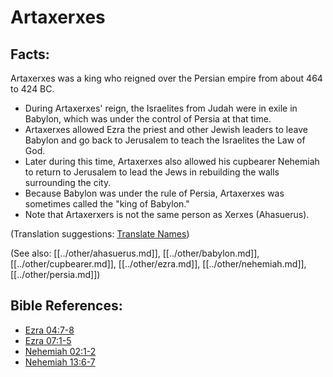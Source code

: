 # Artaxerxes #

## Facts: ##

Artaxerxes was a king who reigned over the Persian empire from about 464 to 424 BC.

* During Artaxerxes' reign, the Israelites from Judah were in exile in Babylon, which was under the control of Persia at that time.
* Artaxerxes allowed Ezra the priest and other Jewish leaders to leave Babylon and go back to Jerusalem to teach the Israelites the Law of God.
* Later during this time, Artaxerxes also allowed his cupbearer Nehemiah to return to Jerusalem to lead the Jews in rebuilding the walls surrounding the city.
* Because Babylon was under the rule of Persia, Artaxerxes was sometimes called the "king of Babylon."
* Note that Artaxerxers is not the same person as Xerxes (Ahasuerus).

(Translation suggestions: [Translate Names](en/ta-vol1/translate/man/translate-names))

(See also: [[../other/ahasuerus.md]], [[../other/babylon.md]], [[../other/cupbearer.md]], [[../other/ezra.md]], [[../other/nehemiah.md]], [[../other/persia.md]])

## Bible References: ##

* [Ezra 04:7-8](en/tn/ezr/help/04/07)
* [Ezra 07:1-5](en/tn/ezr/help/07/01)
* [Nehemiah 02:1-2](en/tn/neh/help/02/01)
* [Nehemiah 13:6-7](en/tn/neh/help/13/06)